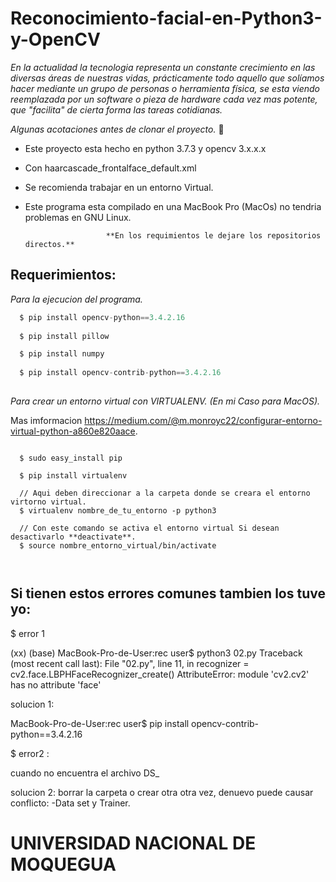 

# Reconocimiento-facial-en-Python3-y-OpenCV


_En la actualidad la tecnologia representa un constante crecimiento en las diversas áreas de nuestras vidas, prácticamente todo aquello que solíamos hacer mediante un grupo de personas o herramienta física, se esta viendo reemplazada por un software o pieza de hardware cada vez mas potente, que "facilita" de cierta forma las tareas cotidianas._

_Algunas acotaciones antes de clonar el proyecto._ 🚀

- Este proyecto esta hecho en python 3.7.3 y opencv 3.x.x.x
- Con haarcascade_frontalface_default.xml
- Se recomienda trabajar en un entorno Virtual.
- Este programa esta compilado en una MacBook Pro (MacOs) no tendria problemas en GNU Linux.

                        **En los requimientos le dejare los repositorios directos.**


## Requerimientos:

  _Para la ejecucion del programa._

```python
  $ pip install opencv-python==3.4.2.16
  
  $ pip install pillow

  $ pip install numpy
  
  $ pip install opencv-contrib-python==3.4.2.16
  
```
  _Para crear un entorno virtual con VIRTUALENV. (En mi Caso para MacOS)._
  
  Mas imformacion https://medium.com/@m.monroyc22/configurar-entorno-virtual-python-a860e820aace.
  
```

  $ sudo easy_install pip
  
  $ pip install virtualenv
  
  // Aqui deben direccionar a la carpeta donde se creara el entorno virtorno virtual. 
  $ virtualenv nombre_de_tu_entorno -p python3
  
  // Con este comando se activa el entorno virtual Si desean desactivarlo **deactivate**.
  $ source nombre_entorno_virtual/bin/activate 
  
  
```


## Si tienen estos errores comunes tambien los tuve yo:

$ error 1

(xx) (base) MacBook-Pro-de-User:rec user$ python3 02.py
Traceback (most recent call last):
  File "02.py", line 11, in <module>
    recognizer = cv2.face.LBPHFaceRecognizer_create()
AttributeError: module 'cv2.cv2' has no attribute 'face'

solucion 1:

MacBook-Pro-de-User:rec user$ pip install opencv-contrib-python==3.4.2.16


$ error2 :

cuando no encuentra el archivo DS_

solucion 2:
borrar la carpeta o crear otra otra vez, denuevo puede causar conflicto: 
  -Data set y Trainer.
  
  
  
  
  
  # UNIVERSIDAD NACIONAL DE MOQUEGUA #
  







